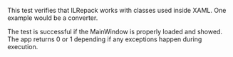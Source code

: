 This test verifies that ILRepack works with classes used inside XAML.
One example would be a converter.

The test is successful if the MainWindow is properly loaded and showed.
The app returns 0 or 1 depending if any exceptions happen during execution.
